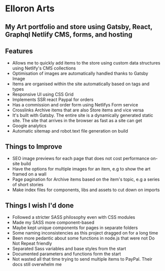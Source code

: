 # Elloron Arts

## My Art portfolio and store using Gatsby, React, Graphql Netlify CMS, forms, and hosting

## Features

- Allows me to quickly add items to the store using custom data structures using Netlify's CMS collections
- Optimisation of images are automatically handled thanks to Gatsby Image
- Items are organised within the site automatically based on tags and types
- Responsive UI using CSS Grid
- Implements SSR react Paypal for orders
- Has a commission and order form using Netlifys Form service 
- Crosslinks Archive items that are also Store items and vice versa
- It's built with Gatsby. The entire site is a dynamically generated static site. The site that arrives in the browser as fast as a site can get
- Google analytics
- Automatic sitemap and robot.text file generation on build

## Things to Improve

- SEO image previews for each page that does not cost performance on-site build
- Have the options for multiple images for an item, e.g to show the art framed on a wall
- Page pagination for Archive items based on the item's topic, e.g a series of short stories
- Make index files for components, libs and assets to cut down on imports

## Things I wish I'd done

- Followed a stricter SASS philosophy even with CSS modules
- Made my SASS more component-based
- Maybe kept unique components for pages in separate folders
- Some naming inconsistencies as this project dragged on for a long time
- Been more pedantic about some functions in node.js that were not Do Not Repeat friendly
- Separated Sass variables and base styles from the start
- Documented parameters and functions form the start
- Not wasted all that time trying to send multiple items to PayPal. Their docs still overwhelm me
